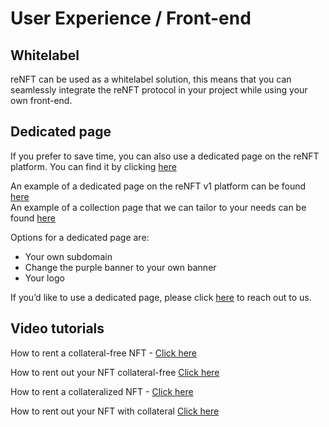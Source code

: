 # User Experience / Front-end

## **Whitelabel**

reNFT can be used as a whitelabel solution, this means that you can seamlessly integrate the reNFT protocol in your project while using your own front-end.

## **Dedicated page**

If you prefer to save time, you can also use a dedicated page on the reNFT platform.
You can find it by clicking [here](https://v2.renft.io/)

An example of a dedicated page on the reNFT v1 platform can be found [here](https://animetas.renft.io/) <br />
An example of a collection page that we can tailor to your needs can be found [here](https://v2.renft.io/collections/animetas?ctx=collateral_free)

Options for a dedicated page are:

- Your own subdomain
- Change the purple banner to your own banner
- Your logo

If you’d like to use a dedicated page, please click [here](contact.md) to reach out to us.

## Video tutorials
How to rent a collateral-free NFT - [Click here](https://www.youtube.com/watch?v=30NNBHxL_wc)

How to rent out your NFT collateral-free [Click here](https://youtu.be/R2AMZyPN9Xk)

How to rent a collateralized NFT - [Click here](https://youtu.be/Ro2MNmMGtOs)

How to rent out your NFT with collateral [Click here](https://youtu.be/4tQ84BDYtt0)
